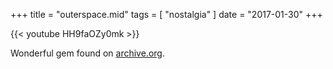 +++
title = "outerspace.mid"
tags = [ "nostalgia" ] 
date = "2017-01-30"
+++

{{< youtube HH9faOZy0mk >}}


Wonderful gem found on [archive.org](https://archive.org/details/win3_MidMM211).
